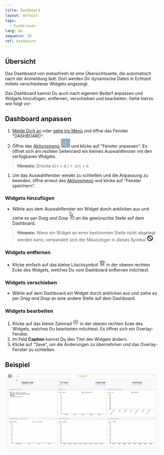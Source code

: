```yaml
---
title: Dashboard
layout: default
tags:
  - Funktionen
lang: de
sequence: 20
ref: dashboard
---
```


## Übersicht
Das Dashboard von metasfresh ist eine Übersichtsseite, die automatisch nach der Anmeldung lädt. Dort werden Dir dynamische Daten in Echtzeit mittels verschiedener Widgets angezeigt.

Das Dashboard kannst Du auch nach eigenem Bedarf anpassen und Widgets hinzufügen, entfernen, verschieben und bearbeiten. Gehe hierzu wie folgt vor:

## Dashboard anpassen
1. [Melde Dich an](Anmeldung) oder [gehe ins Menü](Menu) und öffne das Fenster "DASHBOARD".
1. Öffne das [Aktionsmenü](AktionStarten) ![](assets/actionsmenu_WebUI.png) und klicke auf "Fenster anpassen". Es öffnet sich am rechten Seitenrand ein kleines Auswahlfenster mit den verfügbaren Widgets.
 >**Hinweis:** Drücke `Alt` + `O` / `⌥ alt` + `O`.

1. Um das Auswahlfenster wieder zu schließen und die Anpassung zu beenden, öffne erneut das [Aktionsmenü](AktionStarten) und klicke auf "Fenster speichern".

### Widgets hinzufügen
- Wähle aus dem Auswahlfenster ein Widget durch anklicken aus und ziehe es per *Drag and Drop* ![](assets/Cursor_MoveWidget_YES.png) an die gewünschte Stelle auf dem Dashboard.
 >**Hinweis:** Wenn ein Widget an einer bestimmten Stelle nicht abgelegt werden kann, verwandelt sich der Mauszeiger in dieses Symbol ![](assets/Cursor_MoveWidget_NO.png).

### Widgets entfernen
- Klicke einfach auf das kleine Löschsymbol ![](assets/delete_icon_widgets.png) in der oberen rechten Ecke des Widgets, welches Du vom Dashboard entfernen möchtest.

### Widgets verschieben
- Wähle auf dem Dashboard ein Widget durch anklicken aus und ziehe es per *Drag and Drop* an eine andere Stelle auf dem Dashboard.

### Widgets bearbeiten
1. Klicke auf das kleine Zahnrad ![](assets/Widgets_editing_gear.png) in der oberen rechten Ecke des Widgets, welches Du bearbeiten möchtest. Es öffnet sich ein Overlay-Fenster.
1. Im Feld **Caption** kannst Du den Titel des Widgets ändern.
1. Klicke auf "Save", um die Änderungen zu übernehmen und das Overlay-Fenster zu schließen.

## Beispiel
![](assets/DynamischesDashboard.gif)
